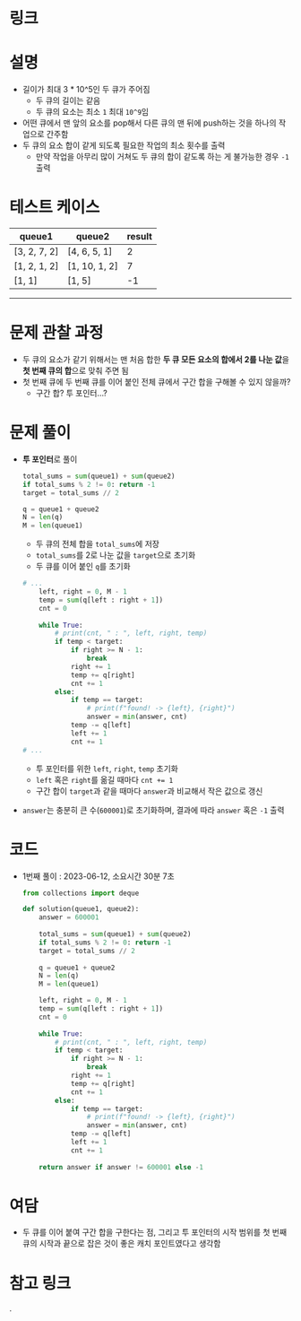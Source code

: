 # 링크

[](https://school.programmers.co.kr/learn/courses/30/lessons/118667)

# **설명**

- 길이가 최대 3 * 10^5인 두 큐가 주어짐
    - 두 큐의 길이는 같음
    - 두 큐의 요소는 최소 `1` 최대 `10^9`임
- 어떤 큐에서 맨 앞의 요소를 pop해서 다른 큐의 맨 뒤에 push하는 것을 하나의 작업으로 간주함
- 두 큐의 요소 합이 같게 되도록 필요한 작업의 최소 횟수를 출력
    - 만약 작업을 아무리 많이 거쳐도 두 큐의 합이 같도록 하는 게 불가능한 경우 `-1` 출력

# 테스트 케이스

| queue1 | queue2 | result |
| --- | --- | --- |
| [3, 2, 7, 2] | [4, 6, 5, 1] | 2 |
| [1, 2, 1, 2] | [1, 10, 1, 2] | 7 |
| [1, 1] | [1, 5] | -1 |

---

# **문제 관찰 과정**

- 두 큐의 요소가 같기 위해서는 맨 처음 합한 **두 큐 모든 요소의 합에서 2를 나눈 값**을 **첫 번째 큐의 합**으로 맞춰 주면 됨
- 첫 번째 큐에 두 번째 큐를 이어 붙인 전체 큐에서 구간 합을 구해볼 수 있지 않을까?
    - 구간 합? 투 포인터…?

# **문제 풀이**

- **투 포인터**로 풀이
    
    ```python
    total_sums = sum(queue1) + sum(queue2)
    if total_sums % 2 != 0: return -1
    target = total_sums // 2
    
    q = queue1 + queue2
    N = len(q)
    M = len(queue1)
    ```
    
    - 두 큐의 전체 합을 `total_sums`에 저장
    - `total_sums`를 2로 나눈 값을 `target`으로 초기화
    - 두 큐를 이어 붙인 `q`를 초기화
    
    ```python
    # ...
        left, right = 0, M - 1
        temp = sum(q[left : right + 1])
        cnt = 0
        
        while True:
            # print(cnt, " : ", left, right, temp)
            if temp < target:
                if right >= N - 1:
                    break
                right += 1
                temp += q[right]
                cnt += 1
            else:
                if temp == target:
                    # print(f"found! -> {left}, {right}")
                    answer = min(answer, cnt)
                temp -= q[left]
                left += 1
                cnt += 1
    # ...
    ```
    
    - 투 포인터를 위한 `left`, `right`, `temp` 초기화
    - `left` 혹은 `right`를 옮길 때마다 `cnt += 1`
    - 구간 합이 `target`과 같을 때마다 `answer`과 비교해서 작은 값으로 갱신
- `answer`는 충분히 큰 수(`600001`)로 초기화하며, 결과에 따라 `answer` 혹은 `-1` 출력

# **코드**

- 1번째 풀이 : 2023-06-12, 소요시간 30분 7초
    
    ```python
    from collections import deque
    
    def solution(queue1, queue2):
        answer = 600001
        
        total_sums = sum(queue1) + sum(queue2)
        if total_sums % 2 != 0: return -1
        target = total_sums // 2
        
        q = queue1 + queue2
        N = len(q)
        M = len(queue1)
    
        left, right = 0, M - 1
        temp = sum(q[left : right + 1])
        cnt = 0
        
        while True:
            # print(cnt, " : ", left, right, temp)
            if temp < target:
                if right >= N - 1:
                    break
                right += 1
                temp += q[right]
                cnt += 1
            else:
                if temp == target:
                    # print(f"found! -> {left}, {right}")
                    answer = min(answer, cnt)
                temp -= q[left]
                left += 1
                cnt += 1
        
        return answer if answer != 600001 else -1
    ```
    

# **여담**

- 두 큐를 이어 붙여 구간 합을 구한다는 점, 그리고 투 포인터의 시작 범위를 첫 번째 큐의 시작과 끝으로 잡은 것이 좋은 캐치 포인트였다고 생각함

# 참고 링크

.

